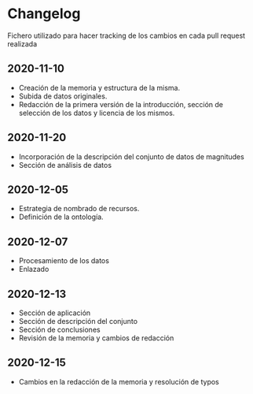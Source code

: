 # Changelog

Fichero utilizado para hacer tracking de los cambios en cada pull request realizada

## 2020-11-10

* Creación de la memoria y estructura de la misma.
* Subida de datos originales.
* Redacción de la primera versión de la introducción, sección de selección de los datos y licencia de los mismos.

## 2020-11-20

* Incorporación de la descripción del conjunto de datos de magnitudes
* Sección de análisis de datos

## 2020-12-05

* Estrategia de nombrado de recursos.
* Definición de la ontología.

## 2020-12-07

* Procesamiento de los datos
* Enlazado

## 2020-12-13

* Sección de aplicación
* Sección de descripción del conjunto
* Sección de conclusiones
* Revisión de la memoria y cambios de redacción

## 2020-12-15

* Cambios en la redacción de la memoria y resolución de typos

